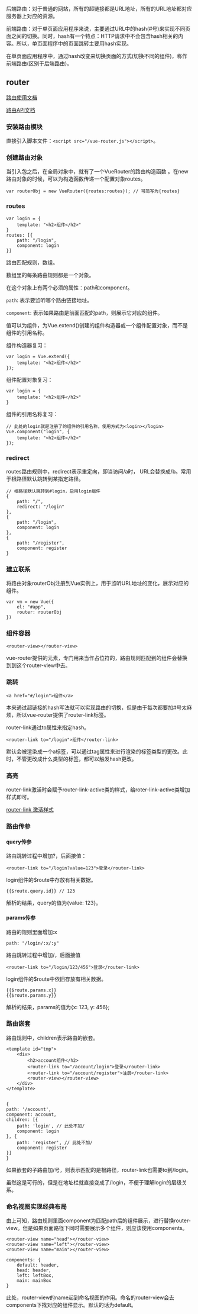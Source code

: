 后端路由：对于普通的网站，所有的超链接都是URL地址，所有的URL地址都对应服务器上对应的资源。

前端路由：对于单页面应用程序来说，主要通过URL中的hash(#号)来实现不同页面之间的切换。同时，hash有一个特点：HTTP请求中不会包含hash相关的内容。所以，单页面程序中的页面跳转主要用hash实现。

在单页面应用程序中，通过hash改变来切换页面的方式(切换不同的组件)，称作前端路由(区别于后端路由)。

## router

[路由使用文档](https://router.vuejs.org/zh/ "路由使用文档")

[路由API文档](https://router.vuejs.org/zh/api/ "路由API文档")

### 安装路由模块

直接引入脚本文件：`<script src="/vue-router.js"></script>`。

### 创建路由对象

当引入包之后，在全局对象中，就有了一个VueRouter的路由构造函数 。在new路由对象的时候，可以为构造函数传递一个配置对象routes。

```
var routerObj = new VueRouter({routes:routes}); // 可简写为{routes}
```

### routes

```
var login = {
    template: "<h2>组件</h2>"
}
routes: [{
    path: "/login",
    component: login
}]
```

路由匹配规则，数组。

数组里的每条路由规则都是一个对象。

在这个对象上有两个必须的属性：path和component。

```path```: 表示要监听哪个路由链接地址。

```component```: 表示如果路由是前面匹配的path，则展示它对应的组件。

值可以为组件，为Vue.extend()创建的组件构造器或一个组件配置对象，而不是组件的引用名称。

组件构造器复习：

```
var login = Vue.extend({
    template: "<h2>组件</h2>"
});
```

组件配置对象复习：

```
var login = {
    template: "<h2>组件</h2>"
}
```

组件的引用名称复习：

```
// 此处的login就是注册了的组件的引用名称，使用方式为<login></login>
Vue.component("login", {
    template: "<h2>组件</h2>"
});
```

### redirect

routes路由规则中，redirect表示重定向，即当访问/a时， URL会替换成/b。常用于根路径默认跳转到某指定路径。

```
// 根路径默认跳转到#login，启用login组件
{
    path: "/",
    redirect: "/login"
},
{
    path: "/login",
    component: login
},
{
    path: "/register",
    component: register
}
```

### 建立联系

将路由对象routerObj注册到Vue实例上，用于监听URL地址的变化，展示对应的组件。

```
var vm = new Vue({
    el: "#app",
    router: routerObj
})
```

### 组件容器

```
<router-view></router-view>
```

vue-router提供的元素，专门用来当作占位符的，路由规则匹配到的组件会替换到到这个router-view中去。

### 跳转

```<a href="#/login">组件</a>```

本来通过超链接的hash写法就可以实现路由的切换，但是由于每次都要加#号太麻烦，所以vue-router提供了router-link标签。

router-link通过to属性来指定hash。

```<router-link to="/login">组件</router-link>```

默认会被渲染成一个a标签，可以通过tag属性来进行渲染的标签类型的更改。此时，不管更改成什么类型的标签，都可以触发hash更改。

### 高亮

router-link激活时会赋予router-link-active类的样式，给roter-link-active类增加样式即可。

[router-link 激活样式](https://router.vuejs.org/zh/api/#active-class/ "router-link 激活样式")

### 路由传参

#### query传参

路由跳转过程中增加?，后面接值：

```<router-link to="/login?value=123">登录</router-link>```

login组件的$route中存放有相关数据。

```
{{$route.query.id}} // 123
```

解析的结果，query的值为{value: 123}。

#### params传参

路由的规则里面增加:x

```path: "/login/:x/:y"```

路由跳转过程中增加/，后面接值

```<router-link to="/login/123/456">登录</router-link>```

login组件的$route中依旧存放有相关数据。

```
{{$route.params.x}}
{{$route.params.y}}
```

解析的结果，params的值为{x: 123, y: 456};

### 路由嵌套

路由规则中，children表示路由的嵌套。

```
<template id="tmp">
    <div>
        <h2>account组件</h2>
        <router-link to="/account/login">登录</router-link>
        <router-link to="/account/register">注册</router-link>
        <router-view></router-view>
    </div>
</template>


{
path: '/account',
component: account,
children: [{
    path: 'login', // 此处不加/
    component: login
}, {
    path: 'register', // 此处不加/
    component: register
}]
}
```

如果嵌套的子路由加/号，则表示匹配的是根路径，router-link也需要to到/login。

虽然这是可行的，但是在地址栏就直接变成了/login，不便于理解login的层级关系。

### 命名视图实现经典布局

由上可知，路由规则里面component为匹配path后的组件展示，进行替换router-view。但是如果页面路径下同时需要展示多个组件，则应该使用components。

```
<router-view name="head"></router-view>
<router-view name="left"></router-view>
<router-view name="main"></router-view>

components: {
    default: header,
    head: header,
    left: leftBox,
    main: mainBox
}
```

此处，router-view的name起到命名视图的作用。命名的router-view会去components下找对应的组件显示。默认的话为default。

